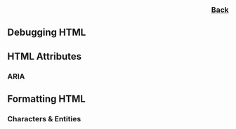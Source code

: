 <div align="right"><a href="../HTML.md"> <h3> Back </h3> </a></div>

## Debugging HTML
## HTML Attributes
### ARIA
## Formatting HTML
### Characters & Entities
